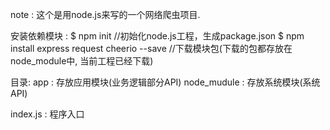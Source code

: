 note : 
这个是用node.js来写的一个网络爬虫项目.

安装依赖模块 : 
$ npm init                                    //初始化node.js工程，生成package.json
$ npm install express request cheerio --save  //下载模块包(下载的包都存放在node_module中, 当前工程已经下载)

目录:
app         : 存放应用模块(业务逻辑部分API)
node_mudule : 存放系统模块(系统API)

index.js    : 程序入口 
